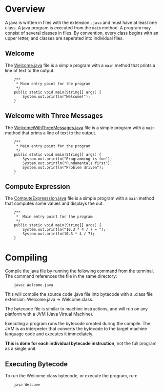 # Overview

A java is written in files with the extension `.java` and must have at least one class. A java program is executed from the `main` method. A program may consist of several classes in files.  By convention, every class begins with an upper letter, and classes are seperated into individual files.

## Welcome

The [Welcome.java](Welcome.java) file is a simple program with a `main` method that prints a line of text to the output.

````
    /**
     * Main entry point for the program
     */
    public static void main(String[] args) {
        System.out.println("Welcome!");
    }
````

## Welcome with Three Messages

The [WelcomeWithThreeMessages.java](WelcomeWithThreeMessages.java) file is a simple program with a `main` method that prints a line of text to the output.

````
    /**
     * Main entry point for the program
     */
    public static void main(String[] args) {
        System.out.println("Programming is fun");
        System.out.println("Fundamentals first");
        System.out.println("Problem driven");
    }
````


## Compute Expression

The [ComputeExpresssion.java](ComputeExpression.java) file is a simple program with a `main` method that computes some values and displays the out.

````
    /**
     *  Main entry point for the program
     */
    public static void main(String[] args) {
        System.out.println("10.3 * 4 / 7 = ");
        System.out.println(10.3 * 4 / 7);
    }
````

# Compiling 

Compile the java file by running the following command from the terminal.  The command references the file in the same directory:

````
    javac Welcome.java
````

This will compile the source code .java file into bytecode with a .class file extension.  Welcome.java -> Welcome.class.

The bytecode file is similar to machine instructions, and will run on any platform with a JVM (Java Virtual Machine).

Executing a program runs the bytecode created during the compile.  The JVM is an interpreter that converts the bytecode to the target machine language code and executes it immediately.  

**This is done for each individual bytecode instruction**, not the full program as a single unit.

## Executing Bytecode

To run the Welcome.class bytecode, or execute the program, run:

````
    java Welcome
````